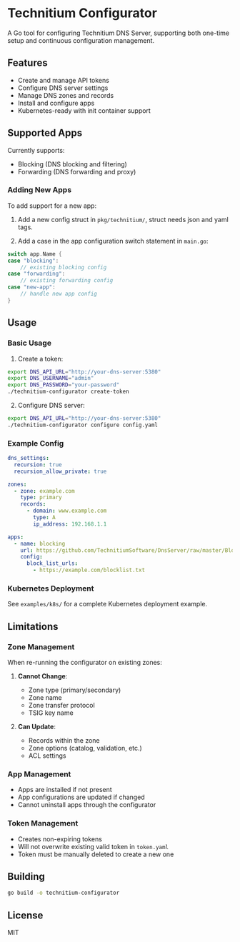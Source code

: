 # Technitium Configurator

A Go tool for configuring Technitium DNS Server, supporting both one-time setup and continuous configuration management.

## Features

- Create and manage API tokens
- Configure DNS server settings
- Manage DNS zones and records
- Install and configure apps
- Kubernetes-ready with init container support

## Supported Apps

Currently supports:
- Blocking (DNS blocking and filtering)
- Forwarding (DNS forwarding and proxy)

### Adding New Apps

To add support for a new app:

1. Add a new config struct in `pkg/technitium/`, struct needs json and yaml tags.

2. Add a case in the app configuration switch statement in `main.go`:
```go
switch app.Name {
case "blocking":
    // existing blocking config
case "forwarding":
    // existing forwarding config
case "new-app":
    // handle new app config
}
```

## Usage

### Basic Usage

1. Create a token:
```bash
export DNS_API_URL="http://your-dns-server:5380"
export DNS_USERNAME="admin"
export DNS_PASSWORD="your-password"
./technitium-configurator create-token
```

2. Configure DNS server:
```bash
export DNS_API_URL="http://your-dns-server:5380"
./technitium-configurator configure config.yaml
```

### Example Config

```yaml
dns_settings:
  recursion: true
  recursion_allow_private: true

zones:
  - zone: example.com
    type: primary
    records:
      - domain: www.example.com
        type: A
        ip_address: 192.168.1.1

apps:
  - name: blocking
    url: https://github.com/TechnitiumSoftware/DnsServer/raw/master/BlockingApp.zip
    config:
      block_list_urls:
        - https://example.com/blocklist.txt
```

### Kubernetes Deployment

See `examples/k8s/` for a complete Kubernetes deployment example.

## Limitations

### Zone Management

When re-running the configurator on existing zones:

1. **Cannot Change**:
   - Zone type (primary/secondary)
   - Zone name
   - Zone transfer protocol
   - TSIG key name

2. **Can Update**:
   - Records within the zone
   - Zone options (catalog, validation, etc.)
   - ACL settings

### App Management

- Apps are installed if not present
- App configurations are updated if changed
- Cannot uninstall apps through the configurator

### Token Management

- Creates non-expiring tokens
- Will not overwrite existing valid token in `token.yaml`
- Token must be manually deleted to create a new one

## Building

```bash
go build -o technitium-configurator
```

## License

MIT
